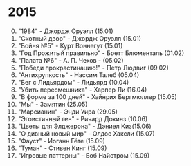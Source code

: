 2015
====
0. "1984" - Джордж Оруэлл (15.01)
0. "Скотный двор" - Джордж Оруэлл (15.01)
0. "Бойня №5" - Курт Воннегут (15.01)
0. "Год Прожитый правильно" - Бретт Блюменталь (01.02)
0. "Палата №6" - А. П. Чехов - (05.02)
0. "Победи прокрастинацию!" - Петр Людвиг (09.02)
0. "Антихрупкость" - Нассим Талеб (05.04)
0. "Бег с Лидьярдом" - Лидьярд (10.04)
0. "Убить пересмешника" - Харпер Ли (16.04)
0. "В форме за 100 дней" - Хайнрих Бергмюллер (15.05)
0. "Мы" - Замятин (25.05)
0. "Марсианин" - Энди Уира (29.05)
0. "Эгоистичный ген" - Ричард Докинз (10.06)
0. "Цветы для Элджерона" - Дэниел Киз(15.06)
0. "О дивный новый мир" - Олдос Хаксли (15.07)
0. "Фауст" - Иоганн Гёте (15.09)
0. "Туман" - Стивен Кинг (15.09)
0. "Игровые паттерны" - Боб Найстром (15.09)